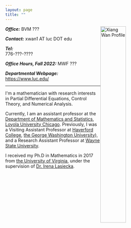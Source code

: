 ```yaml
---
layout: page
title: ""
---
```



<img style="float: right; margin:2% 0%; margin-top: 0" src="{{ site.baseurl }}/_pic/XWan_HC.jpeg" alt = "Xiang Wan Profile" width = "40%">

<!-- | Syntax | Description |
| ----------- | ----------- |
| Header | Title |
| Paragraph | Text |
 -->


**_Office:_**
BVM ??? 

**_Contact:_**
xwan1 AT luc DOT edu 

**_Tel:_**	
776-???-???? 

**_Office Hours, Fall 2022:_**
MWF ???

**_Departmental Webpage:_**
[<u>https://www.luc.edu/</u>](https://www.luc.edu/)



***

I'm a mathematician with research interests in Partial Differential Equations, Control Theory, and Numerical Analysis. 

Currently, I am an assistant professor at the [Department of Mathematics and Statistics](https://www.luc.edu/math/index.shtml), [Loyola University Chicago](https://www.luc.edu/). 
Previously, I was a Visiting Assistant Professor at [Haverford College](https://www.haverford.edu/mathematics-and-statistics), [the George Washington University](https://math.columbian.gwu.edu/)), and a Research Assistant Professor at [Wayne State University](https://clas.wayne.edu/math).

I received my Ph.D in Mathematics in 2017 from [the University of Virginia](https://math.virginia.edu/), under the supervision of [Dr. Irena Lasiecka](https://math.virginia.edu/people/il2v/).